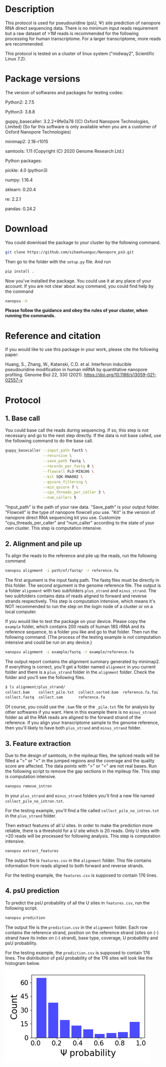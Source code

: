 # Description
This protocol is used for pseudouridine (psU, Ψ) site prediction of nanopore RNA direct sequencing data. There is no minimum input reads requirement but a raw dataset of >1M reads is recommended for the following processing for human transcriptome. For a larger transcriptome, more reads are recommended.

This protocol is tested on a cluster of linux system ("midway2", Scientific Linux 7.2).
# Package versions
The version of softwares and packages for testing codes:

Python2: 2.7.5

Python3: 3.8.8

guppy_basecaller: 3.2.2+9fe0a78 ((C) Oxford Nanopore Technologies, Limited) (So far this software is only available when you are a customer of Oxford Nanopore Technologies)

minimap2: 2.18-r1015

samtools: 1.11 (Copyright (C) 2020 Genome Research Ltd.)

Python packages:

pickle: 4.0 (python3)

numpy: 1.16.4

sklearn: 0.20.4

re: 2.2.1

pandas: 0.24.2

# Download
You could download the package to your cluster by the following command.
```bash
git clone https://github.com/sihaohuanguc/Nanopore_psU.git
```
Then go to the folder with the `setup.py` file. And run
```bash
pip install .
```
Now you've installed the package. You could use it at any place of your account. If you are not clear about auy command, you could find help by the command
```bash
nanopsu -h
```
**Please follow the guidance and obey the rules of your cluster, when running the commands.**

# Reference and citation
If you would like to use this package in your work, please cite the following paper:

Huang, S., Zhang, W., Katanski, C.D. et al. Interferon inducible pseudouridine modification in human mRNA by quantitative nanopore profiling. Genome Biol 22, 330 (2021). https://doi.org/10.1186/s13059-021-02557-y

# Protocol
## 1. Base call
You could base call the reads during sequencing. If so, this step is not necessary and go to the next step directly. If the data is not base called, use the following command to do the base call.
```bash
guppy_basecaller --input_path fast5 \
                 --recursive \
                 --save_path fastq \
                 --records_per_fastq 0 \
                 --flowcell FLO-MIN106 \
                 --kit SQK-RNA002 \
                 --qscore_filtering \
                 --min_qscore 7 \
                 --cpu_threads_per_caller 3 \
                 --num_callers 5
```
"Input_path" is the path of your raw data. "Save_path" is your output folder. "Flowcell" is the type of nanopore flowcell you use. "Kit" is the version of nanopore direct RNA sequencing kit you use. Customize "cpu_threads_per_caller" and "num_caller" according to the state of your own cluster. This step is computation intensive.

## 2. Alignment and pile up
To align the reads to the reference and pile up the reads, run the following command
```bash
nanopsu alignment -i path/of/fastq/ -r reference.fa
```
The first argument is the input fastq path. The fastq files must be directly in this folder. The second argument is the genome reference file.
The output is a folder `alignment` with two subfolders `plus_strand` and `minus_strand`. The two subfolders contains data of reads aligned to forward and reverse strands respectively. This step is computation intensive, which means it's NOT recommended to run the step on the login node of a cluster or on a local computer.

If you would like to test the package on your device. Please copy the `example` folder, which contains 200 reads of human 18S rRNA and its reference sequence, to a folder you like and go to that folder. Then run the following command. (The process of the testing example is not computation intensive and could be run on any device.)
```bash
nanopsu alignment -i example/fastq -r example/reference.fa
```
The output report contains the alignment summary generated by minimap2. If everything is correct, you'll get a folder named `alignment` in you current folder and there is a `plus_strand` folder in the `alignment` folder. Check the folder and you'll see the following files.
```bash
$ ls alignment/plus_strand/
collect.bam    collect_pile.txt  collect.sorted.bam  reference.fa.fai
collect.fastq  collect.sam       reference.fa
```
Of course, you could use the `.bam` file or the `_pile.txt` file for analysis by other softwares if you want. Here in this example there is no `minus_strand` folder as all the RNA reads are aligned to the forward strand of the reference. If you align your transcriptome sample to the genome reference, then you'll likely to have both `plus_strand` and `minus_strand` folder.

## 3. Feature extraction
Due to the design of samtools, in the mpileup files, the spliced reads will be filled a ">" or "<" in the jumped regions and the coverage and the quality score are affected. The data points with ">" or "<" are not real bases. Run the following script to remove the gap sections in the mpileup file. This step is computation intensive.
```bash
nanopsu remove_intron
```
In your `plus_strand` and `minus_strand` folders you'll find a new file named `collect_pile_no_intron.txt`.

For the testing example, you'll find a file called `collect_pile_no_intron.txt` in the `plus_strand` folder.

Then extract features of all U sites. In order to make the prediction more reliable, there is a threshold for a U site which is 20 reads. Only U sites with >20 reads will be processed for following analysis. This step is computation intensive.
```bash
nanopsu extract_features
```
The output file is `features.csv` in the `alignment` folder. This file contains information from reads aligned to both forward and reverse strands.

For the testing example, the `features.csv` is supposed to contain 176 lines.

## 4. psU prediction
To predict the psU probability of all the U sites in `features.csv`, run the following script.
```bash
nanopsu prediction
```
The output file is the `prediction.csv` in the `alignment` folder. Each row contains the reference strand, position on the reference strand (sites on (-) strand have its index on (-) strand), base type, coverage, U probability and psU probability.

For the testing example, the `prediction.csv` is supposed to contain 176 lines. The distribution of psU probability of the 176 sites will look like the histogram below.

![Picture1 - hist of test](https://github.com/sihaohuanguc/Nanopore_psU/blob/master/nanopsu_prediction/data/pic/1.png?raw=true)


